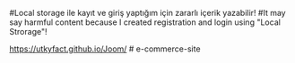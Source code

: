 #Local storage ile kayıt ve giriş yaptığım için zararlı içerik yazabilir!
#It may say harmful content because I created registration and login using "Local Strorage"!

https://utkyfact.github.io/Joom/
#   e - c o m m e r c e - s i t e  
 